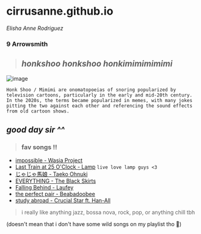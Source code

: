 # cirrusanne.github.io
*Elisha Anne Rodriguez*
### **9 Arrowsmith**
> ## *honkshoo honkshoo honkimimimimimi*

![image](https://external-preview.redd.it/nq-QgCQANY2WLPh6s3-rrWGwipp71ajbZ0HpjpHkOqo.png?format=pjpg&auto=webp&s=3b394cd47a51f23e35a6eee090f91d089eb02d4b)

`Honk Shoo / Mimimi are onomatopoeias of snoring popularized by television cartoons, particularly in the early and mid-20th century. In the 2020s, the terms became popularized in memes, with many jokes pitting the two against each other and referencing the sound effects from old cartoon shows.`

*good day sir ^^*
---
> ### fav songs !!
- [impossible - Wasia Project](https://www.youtube.com/watch?v=9o94oEX3od8)
- [Last Train at 25 O'Clock - Lamp](https://www.youtube.com/watch?v=yDOx_Duc498)
`live love lamp guys <3`
- [じゃじゃ馬娘 - Taeko Ohnuki](https://youtu.be/3rHObjo2Bu4?list=PLP1lC0FnuI0KTPg1PB1yXaRRt6NhkVRZE)
- [EVERYTHING - The Black Skirts](https://www.youtube.com/watch?v=ITnT4L988G0)
- [Falling Behind - Laufey](https://youtu.be/Ej8RhiSv2-4)
- [the perfect pair - Beabadoobee](https://www.youtube.com/watch?v=HwtEBQiuX-c)
- [study abroad - Crucial Star ft. Han-All](https://youtu.be/IEFcJXRd6Ek)

> i really like anything jazz, bossa nova, rock, pop, or anything chill tbh

(doesn't mean that i don't have some wild songs on my playlist tho 👀)
